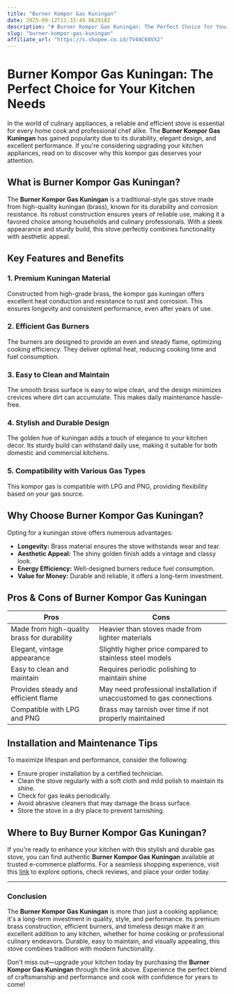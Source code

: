 ```yaml
---
title: "Burner Kompor Gas Kuningan"
date: 2025-09-12T11:33:49.862918Z
description: "# Burner Kompor Gas Kuningan: The Perfect Choice for Your Kitchen Needs..."
slug: "burner-kompor-gas-kuningan"
affiliate_url: "https://s.shopee.co.id/7V44C68VX2"
---
```

# Burner Kompor Gas Kuningan: The Perfect Choice for Your Kitchen Needs

In the world of culinary appliances, a reliable and efficient stove is essential for every home cook and professional chef alike. The **Burner Kompor Gas Kuningan** has gained popularity due to its durability, elegant design, and excellent performance. If you're considering upgrading your kitchen appliances, read on to discover why this kompor gas deserves your attention.

## What is Burner Kompor Gas Kuningan?

The **Burner Kompor Gas Kuningan** is a traditional-style gas stove made from high-quality kuningan (brass), known for its durability and corrosion resistance. Its robust construction ensures years of reliable use, making it a favored choice among households and culinary professionals. With a sleek appearance and sturdy build, this stove perfectly combines functionality with aesthetic appeal.

## Key Features and Benefits

### 1. Premium Kuningan Material

Constructed from high-grade brass, the kompor gas kuningan offers excellent heat conduction and resistance to rust and corrosion. This ensures longevity and consistent performance, even after years of use.

### 2. Efficient Gas Burners

The burners are designed to provide an even and steady flame, optimizing cooking efficiency. They deliver optimal heat, reducing cooking time and fuel consumption.

### 3. Easy to Clean and Maintain

The smooth brass surface is easy to wipe clean, and the design minimizes crevices where dirt can accumulate. This makes daily maintenance hassle-free.

### 4. Stylish and Durable Design

The golden hue of kuningan adds a touch of elegance to your kitchen decor. Its sturdy build can withstand daily use, making it suitable for both domestic and commercial kitchens.

### 5. Compatibility with Various Gas Types

This kompor gas is compatible with LPG and PNG, providing flexibility based on your gas source.

## Why Choose Burner Kompor Gas Kuningan?

Opting for a kuningan stove offers numerous advantages:

- **Longevity:** Brass material ensures the stove withstands wear and tear.
- **Aesthetic Appeal:** The shiny golden finish adds a vintage and classy look.
- **Energy Efficiency:** Well-designed burners reduce fuel consumption.
- **Value for Money:** Durable and reliable, it offers a long-term investment.

## Pros & Cons of Burner Kompor Gas Kuningan

| **Pros** | **Cons** |
| --- | --- |
| Made from high-quality brass for durability | Heavier than stoves made from lighter materials |
| Elegant, vintage appearance | Slightly higher price compared to stainless steel models |
| Easy to clean and maintain | Requires periodic polishing to maintain shine |
| Provides steady and efficient flame | May need professional installation if unaccustomed to gas connections |
| Compatible with LPG and PNG | Brass may tarnish over time if not properly maintained |

## Installation and Maintenance Tips

To maximize lifespan and performance, consider the following:

- Ensure proper installation by a certified technician.
- Clean the stove regularly with a soft cloth and mild polish to maintain its shine.
- Check for gas leaks periodically.
- Avoid abrasive cleaners that may damage the brass surface.
- Store the stove in a dry place to prevent tarnishing.

## Where to Buy Burner Kompor Gas Kuningan?

If you're ready to enhance your kitchen with this stylish and durable gas stove, you can find authentic **Burner Kompor Gas Kuningan** available at trusted e-commerce platforms. For a seamless shopping experience, visit this [link](https://s.shopee.co.id/7V44C68VX2) to explore options, check reviews, and place your order today.

---

### Conclusion

The **Burner Kompor Gas Kuningan** is more than just a cooking appliance; it's a long-term investment in quality, style, and performance. Its premium brass construction, efficient burners, and timeless design make it an excellent addition to any kitchen, whether for home cooking or professional culinary endeavors. Durable, easy to maintain, and visually appealing, this stove combines tradition with modern functionality.

Don't miss out—upgrade your kitchen today by purchasing the **Burner Kompor Gas Kuningan** through the link above. Experience the perfect blend of craftsmanship and performance and cook with confidence for years to come!